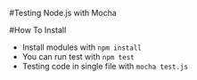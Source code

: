 #Testing Node.js with Mocha 

#How To Install
- Install modules with `npm install`
- You can run test with `npm test`
- Testing code in single file with `mocha test.js`